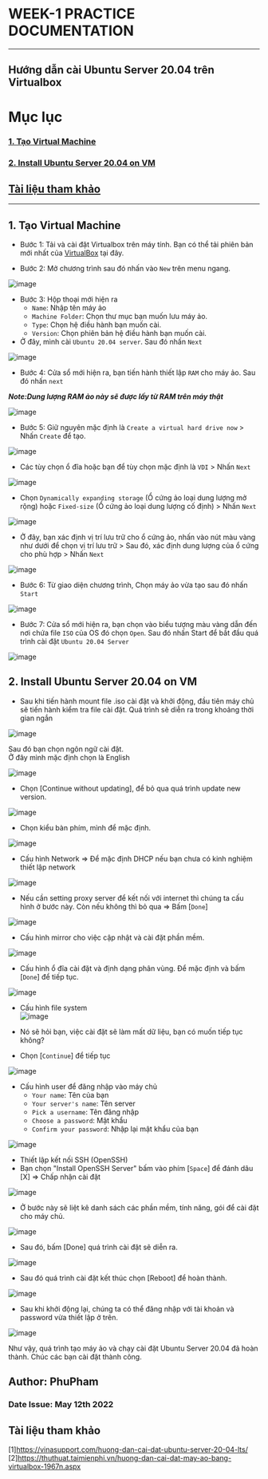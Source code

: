 # WEEK-1 PRACTICE DOCUMENTATION   
 
----     
## Hướng dẫn cài Ubuntu Server 20.04 trên Virtualbox         

# Mục lục   
### [1. Tạo Virtual Machine ](#1)     
### [2. Install Ubuntu Server 20.04 on VM](#2)   

## [Tài liệu tham khảo](#3)   

----   

<a name='1'></a>   

## 1. Tạo Virtual Machine    
- Bước 1: Tải và cài đặt Virtualbox trên máy tính. Bạn có thể tải phiên bản mới nhất của [VirtualBox](https://taimienphi.vn/download-virtualbox-1177) tại đây.   

- Bước 2: Mở chương trình sau đó nhấn vào `New` trên menu ngang.    

![image](image/InterfaceVirtualBox.png)   

- Bước 3: Hộp thoại mới hiện ra  
   - `Name`: Nhập tên máy ảo    
   - `Machine Folder`: Chọn thư mục bạn muốn lưu máy ảo.      
   - `Type`: Chọn hệ điều hành bạn muốn cài.   
   - `Version`: Chọn phiên bản hệ điều hành bạn muốn cài.       
- Ở đây, mình cài `Ubuntu 20.04 server`. Sau đó nhấn `Next`       

![image](image/CreateVM.png)     

- Bước 4: Cửa sổ mới hiện ra, bạn tiến hành thiết lập `RAM` cho máy ảo. Sau đó nhấn `next`    

***Note:Dung lượng RAM ảo này sẽ được lấy từ RAM trên máy thật***    

![image](image/CreateRAM.png)    

- Bước 5: Giữ nguyên mặc định là `Create a virtual hard drive now` > Nhấn `Create` để tạo.   

![image](image/CreateVHD.png)  

- Các tùy chọn ổ đĩa hoặc bạn để tùy chọn mặc định là `VDI` > Nhấn `Next`     

![image](image/ChooseTypeFileDisk.png)   

- Chọn `Dynamically expanding storage` (Ổ cứng ảo loại dung lượng mở rộng) hoặc `Fixed-size` (Ổ cứng ảo loại dung lượng cố định) > Nhấn `Next`       

![image](image/Storage.png)   

- Ở đây, bạn xác định vị trí lưu trữ cho ổ cứng ảo, nhấn vào nút màu vàng như dưới để chọn vị trí lưu trữ > Sau đó, xác định dung lượng của ổ cứng cho phù hợp > Nhấn `Next`   

![image](image/Filelocation%26Size.png)   

- Bước 6: Từ giao diện chương trình, Chọn máy ảo vừa tạo sau đó nhấn `Start`    

![image](image/StartVM.png)   

- Bước 7: Cửa sổ mới hiện ra, bạn chọn vào biểu tượng màu vàng dẫn đến nơi chứa file `ISO` của OS đó chọn `Open`. Sau đó nhấn Start để bắt đầu quá trình cài đặt `Ubuntu 20.04 Server`       

![image](image/SelectFileISO.png)   

<a name='2'></a>    

## 2. Install Ubuntu Server 20.04 on VM   
- Sau khi tiến hành mount file .iso cài đặt và khởi động, đầu tiên máy chủ sẽ tiến hành kiểm tra file cài đặt. Quá trình sẽ diễn ra trong khoảng thời gian ngắn     

![image](image/CheckISO.png)   

Sau đó bạn chọn ngôn ngữ cài đặt.  
Ở đây mình mặc định chọn là English    

![image](image/ChooseLanguage.png)   

- Chọn [Continue without updating], để bỏ qua quá trình update new version.      

![image](image/UpdateVersion.png)   

- Chọn kiểu bàn phím, mình để mặc định.   

![image](image/Keyboard.png)         

- Cấu hình Network => Để mặc định DHCP nếu bạn chưa có kinh nghiệm thiết lập network   

![image](image/ConfigurationNetwork.png)  

- Nếu cần setting proxy server để kết nối với internet thì chúng ta cấu hình ở bước này. Còn nếu không thì bỏ qua => Bấm [`Done`]   

![image](image/SettingProxy.png)   

- Cấu hình mirror cho việc cập nhật và cài đặt phần mềm.   

![image](image/ConfigurationMirror.png)  

- Cấu hình ổ đĩa cài đặt và định dạng phân vùng. Để mặc định và bấm [`Done`] để tiếp tục.   

![image](image/ConfigurationDisk.png)  

- Cấu hình file system   
![image](image/StorageConfiguration.png)   

- Nó sẽ hỏi bạn, việc cài đặt sẽ làm mất dữ liệu, bạn có muốn tiếp tục không?  
- Chọn [`Continue`] để tiếp tục   

![image](image/Question.png)   

- Cấu hình user để đăng nhập vào máy chủ   
  - `Your name`: Tên của bạn  
  - `Your server's name`: Tên server   
  - `Pick a username`: Tên đăng nhập  
  - `Choose a password`: Mật khẩu  
  - `Confirm your password`: Nhập lại mật khẩu của bạn  

![image](image/ProfileSetup.png)   

- Thiết lập kết nối SSH (OpenSSH)  
- Bạn chọn "Install OpenSSH Server" bấm vào phím [`Space`] để đánh dâu [X] => Chấp nhận cài đặt   

![image](image/SSHSetup.png)   

- Ở bước này sẽ liệt kê danh sách các phần mềm, tính năng, gói để cài đặt cho máy chủ.   

![image](image/Select.png)   

- Sau đó, bấm [Done] quá trình cài đặt sẽ diễn ra.   

![image](image/Install.png)    

- Sau đó quá trình cài đặt kết thúc chọn [Reboot] để hoàn thành.   

![image](image/Complete.png)   

- Sau khi khởi động lại, chúng ta có thể đăng nhập với tài khoản và password vừa thiết lập ở trên.    

![image](image/InterfaceServer.png)    

Như vậy, quá trình tạo máy ảo và chạy cài đặt Ubuntu Server 20.04 đã hoàn thành. Chúc các bạn cài đặt thành công.    

<a name='3'></a>    

## Author: PhuPham  
### Date Issue: May 12th 2022

## Tài liệu tham khảo   
[1]https://vinasupport.com/huong-dan-cai-dat-ubuntu-server-20-04-lts/     
[2]https://thuthuat.taimienphi.vn/huong-dan-cai-dat-may-ao-bang-virtualbox-1967n.aspx       

 
